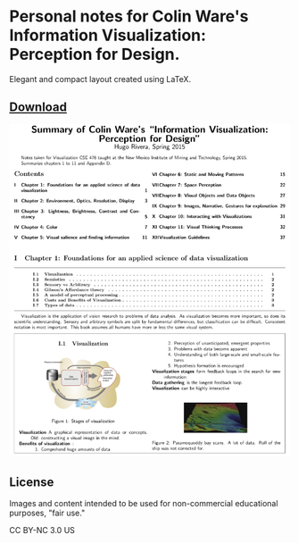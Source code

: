 # Personal notes for Colin Ware's Information Visualization: Perception for Design.

Elegant and compact layout created using LaTeX.

## [Download](./notes.pdf)

![preview.png](./preview.png)

## License

Images and content intended to be used for non-commercial educational purposes, "fair use."

CC BY-NC 3.0 US
